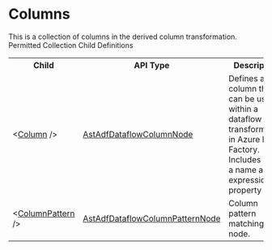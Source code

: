# Columns

<div class="LanguageSummary"><div class ="SummaryItem">This is a collection of columns in the derived column transformation.</div></div><div class="SchemaBindingGroup"><div class="SchemaBindingGroupHeader">Permitted Collection Child Definitions</div><table id="SchemaBindingList" class="SchemaBindingList"><tbody><tr><th class="SchemaBindingNameColumnHeader">Child</th><th class="SchemaBindingTypeColumnHeader">API Type</th><th class="SchemaBindingSummaryColumnHeader">Description</th></tr><tr class="cd0"><td class="SchemaBindingName"><span class="punc">&lt;</span><a href=Varigence.Languages.Biml.DataFactory.AstAdfDataflowColumnNode.html">Column</a><span class="punc"> /&gt;</span></td><td class="SchemaBindingType"><a href="../api-reference/Varigence.Languages.Biml.DataFactory.AstAdfDataflowColumnNode.html">AstAdfDataflowColumnNode</a></td><td class="SchemaBindingSummary">Defines a column that can be used within a dataflow transformation in Azure Data Factory. Includes both a name and an expression property</td></tr><tr class="cd1"><td class="SchemaBindingName"><span class="punc">&lt;</span><a href=Varigence.Languages.Biml.DataFactory.AstAdfDataflowColumnPatternNode.html">ColumnPattern</a><span class="punc"> /&gt;</span></td><td class="SchemaBindingType"><a href="../api-reference/Varigence.Languages.Biml.DataFactory.AstAdfDataflowColumnPatternNode.html">AstAdfDataflowColumnPatternNode</a></td><td class="SchemaBindingSummary">Column pattern matching node.</td></tr></tbody></table></div>